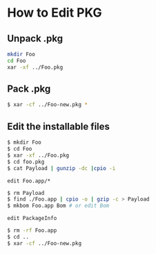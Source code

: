# How to Edit PKG

## Unpack .pkg
```sh
mkdir Foo
cd Foo
xar -xf ../Foo.pkg
```

## Pack .pkg
```sh
$ xar -cf ../Foo-new.pkg *
```

## Edit the installable files
```sh
$ mkdir Foo
$ cd Foo
$ xar -xf ../Foo.pkg
$ cd foo.pkg
$ cat Payload | gunzip -dc |cpio -i
```

`edit Foo.app/*`

```sh
$ rm Payload
$ find ./Foo.app | cpio -o | gzip -c > Payload
$ mkbom Foo.app Bom # or edit Bom
```

`edit PackageInfo`

```sh
$ rm -rf Foo.app
$ cd ..
$ xar -cf ../Foo-new.pkg
```